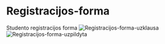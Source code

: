 # Registracijos-forma
Studento registracijos forma
![Registracijos-forma-uzklausa](https://user-images.githubusercontent.com/107833251/185887902-3bcf2d40-4bbd-48c7-aefa-8fe39385fc7a.png)
![Registracijos-forma-uzpildyta](https://user-images.githubusercontent.com/107833251/185887827-15ac407d-53c7-4e19-b598-ea0184904ffd.png)
